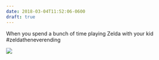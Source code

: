 ```yaml
---
date: 2018-03-04T11:52:06-0600
draft: true
---
```




When you spend a bunch of time playing Zelda with your kid #zeldatheneverending

![](/images/2018/4368a69d5f.jpg)



